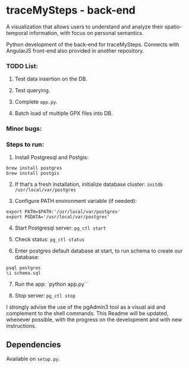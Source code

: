 # traceMySteps - back-end

A visualization that allows users to understand and analyze their spatio-temporal information, with focus on personal semantics.

Python development of the back-end for traceMySteps. Connects with AngularJS front-end also provided in another repository.

### TODO List:

1) Test data insertion on the DB.

2) Test querying.

3) Complete `app.py`.

4) Batch load of multiple GPX files into DB.

### Minor bugs:

### Steps to run:

1) Install Postgresql and Postgis:
```
brew install postgres
brew install postgis
```
2) If that’s a fresh installation, initialize database cluster:
`initdb /usr/local/var/postgres`

3) Configure PATH environment variable (if needed):
```
export PATH=$PATH:'/usr/local/var/postgres'
export PGDATA='/usr/local/var/postgres'
```
4) Start Postgresql server:
`pg_ctl start`

5) Check status:
`pg_ctl status`

6) Enter postgres default database at start, to run schema to create our database:
```
psql postgres
\i schema.sql
```

7) Run the app:
`python app.py``

8) Stop server:
`pg_ctl stop`

I strongly advise the use of the pgAdmin3 tool as a visual aid and complement to the shell commands.
This Readme will be updated, whenever possible, with the progress on the development and with new instructions.


## Dependencies

Available on `setup.py`.
